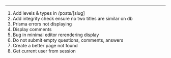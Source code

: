 ********
1. Add levels & types in /posts/[slug]
2. Add integrity check ensure no two titles are similar on db
3. Prisma errors not displaying
4. Display comments
5. Bug in minimal editor rerendering display
6. Do not submit empty questions, comments, answers
7. Create a better page not found
8. Get current user from session